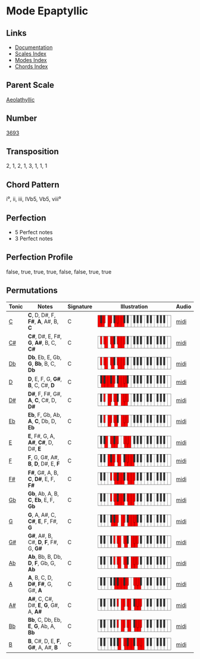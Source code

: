# Mode Epaptyllic

## Links

- [Documentation](README.md)
- [Scales Index](Scales.md)
- [Modes Index](Modes.md)
- [Chords Index](Chords.md)

## Parent Scale

[Aeolathyllic](ScaleAeolathyllic.md)

## Number

[3693](https://ianring.com/musictheory/scales/3693)

## Transposition

2, 1, 2, 1, 3, 1, 1, 1

## Chord Pattern

i⁰, ii, iii, IVb5, Vb5, viii⁰

## Perfection

- 5 Perfect notes
- 3 Perfect notes

## Perfection Profile

false, true, true, true, false, false, true, true

## Permutations

| Tonic | Notes | Signature | Illustration | Audio |
|-------|-------|-----------|--------------|-------|
| [C](ModeCNaturalEpaptyllic.md) | **C**, D, D#, F, **F#**, **A**, A#, B, **C** | C | ![CNaturalEpaptyllic](ModeCNaturalEpaptyllic.png) | [midi](https://github.com/edipermadi/music/blob/main/docs/ModeCNaturalEpaptyllic.mid?raw=true) |
| [C#](ModeCSharpEpaptyllic.md) | **C#**, D#, E, F#, **G**, **A#**, B, C, **C#** | C | ![CSharpEpaptyllic](ModeCSharpEpaptyllic.png) | [midi](https://github.com/edipermadi/music/blob/main/docs/ModeCSharpEpaptyllic.mid?raw=true) |
| [Db](ModeDFlatEpaptyllic.md) | **Db**, Eb, E, Gb, **G**, **Bb**, B, C, **Db** | C | ![DFlatEpaptyllic](ModeDFlatEpaptyllic.png) | [midi](https://github.com/edipermadi/music/blob/main/docs/ModeDFlatEpaptyllic.mid?raw=true) |
| [D](ModeDNaturalEpaptyllic.md) | **D**, E, F, G, **G#**, **B**, C, C#, **D** | C | ![DNaturalEpaptyllic](ModeDNaturalEpaptyllic.png) | [midi](https://github.com/edipermadi/music/blob/main/docs/ModeDNaturalEpaptyllic.mid?raw=true) |
| [D#](ModeDSharpEpaptyllic.md) | **D#**, F, F#, G#, **A**, **C**, C#, D, **D#** | C | ![DSharpEpaptyllic](ModeDSharpEpaptyllic.png) | [midi](https://github.com/edipermadi/music/blob/main/docs/ModeDSharpEpaptyllic.mid?raw=true) |
| [Eb](ModeEFlatEpaptyllic.md) | **Eb**, F, Gb, Ab, **A**, **C**, Db, D, **Eb** | C | ![EFlatEpaptyllic](ModeEFlatEpaptyllic.png) | [midi](https://github.com/edipermadi/music/blob/main/docs/ModeEFlatEpaptyllic.mid?raw=true) |
| [E](ModeENaturalEpaptyllic.md) | **E**, F#, G, A, **A#**, **C#**, D, D#, **E** | C | ![ENaturalEpaptyllic](ModeENaturalEpaptyllic.png) | [midi](https://github.com/edipermadi/music/blob/main/docs/ModeENaturalEpaptyllic.mid?raw=true) |
| [F](ModeFNaturalEpaptyllic.md) | **F**, G, G#, A#, **B**, **D**, D#, E, **F** | C | ![FNaturalEpaptyllic](ModeFNaturalEpaptyllic.png) | [midi](https://github.com/edipermadi/music/blob/main/docs/ModeFNaturalEpaptyllic.mid?raw=true) |
| [F#](ModeFSharpEpaptyllic.md) | **F#**, G#, A, B, **C**, **D#**, E, F, **F#** | C | ![FSharpEpaptyllic](ModeFSharpEpaptyllic.png) | [midi](https://github.com/edipermadi/music/blob/main/docs/ModeFSharpEpaptyllic.mid?raw=true) |
| [Gb](ModeGFlatEpaptyllic.md) | **Gb**, Ab, A, B, **C**, **Eb**, E, F, **Gb** | C | ![GFlatEpaptyllic](ModeGFlatEpaptyllic.png) | [midi](https://github.com/edipermadi/music/blob/main/docs/ModeGFlatEpaptyllic.mid?raw=true) |
| [G](ModeGNaturalEpaptyllic.md) | **G**, A, A#, C, **C#**, **E**, F, F#, **G** | C | ![GNaturalEpaptyllic](ModeGNaturalEpaptyllic.png) | [midi](https://github.com/edipermadi/music/blob/main/docs/ModeGNaturalEpaptyllic.mid?raw=true) |
| [G#](ModeGSharpEpaptyllic.md) | **G#**, A#, B, C#, **D**, **F**, F#, G, **G#** | C | ![GSharpEpaptyllic](ModeGSharpEpaptyllic.png) | [midi](https://github.com/edipermadi/music/blob/main/docs/ModeGSharpEpaptyllic.mid?raw=true) |
| [Ab](ModeAFlatEpaptyllic.md) | **Ab**, Bb, B, Db, **D**, **F**, Gb, G, **Ab** | C | ![AFlatEpaptyllic](ModeAFlatEpaptyllic.png) | [midi](https://github.com/edipermadi/music/blob/main/docs/ModeAFlatEpaptyllic.mid?raw=true) |
| [A](ModeANaturalEpaptyllic.md) | **A**, B, C, D, **D#**, **F#**, G, G#, **A** | C | ![ANaturalEpaptyllic](ModeANaturalEpaptyllic.png) | [midi](https://github.com/edipermadi/music/blob/main/docs/ModeANaturalEpaptyllic.mid?raw=true) |
| [A#](ModeASharpEpaptyllic.md) | **A#**, C, C#, D#, **E**, **G**, G#, A, **A#** | C | ![ASharpEpaptyllic](ModeASharpEpaptyllic.png) | [midi](https://github.com/edipermadi/music/blob/main/docs/ModeASharpEpaptyllic.mid?raw=true) |
| [Bb](ModeBFlatEpaptyllic.md) | **Bb**, C, Db, Eb, **E**, **G**, Ab, A, **Bb** | C | ![BFlatEpaptyllic](ModeBFlatEpaptyllic.png) | [midi](https://github.com/edipermadi/music/blob/main/docs/ModeBFlatEpaptyllic.mid?raw=true) |
| [B](ModeBNaturalEpaptyllic.md) | **B**, C#, D, E, **F**, **G#**, A, A#, **B** | C | ![BNaturalEpaptyllic](ModeBNaturalEpaptyllic.png) | [midi](https://github.com/edipermadi/music/blob/main/docs/ModeBNaturalEpaptyllic.mid?raw=true) |
